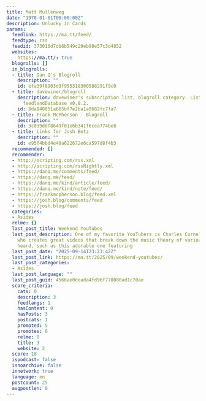 ```yaml
---
title: Matt Mullenweg
date: "1970-01-01T00:00:00Z"
description: Unlucky in Cards
params:
  feedlink: https://ma.tt/feed/
  feedtype: rss
  feedid: 373010d7db6b549c29eb98e57c3d4852
  websites:
    https://ma.tt/: true
  blogrolls: []
  in_blogrolls:
  - title: Dan Q's Blogroll
    description: ""
    id: efa39f8903d9f955318300588291f9c0
  - title: davewiner/blogroll
    description: davewiner's subscription list, blogroll category. List created by
      feedlandDatabase v0.8.2.
    id: 8da940851a665bf7e2ba1a0682fc7fa7
  - title: Frank McPherson - Blogroll
    description: ""
    id: 3c039ddf8649f01e6b341f6cea774be8
  - title: Links for Josh Betz
    description: ""
    id: e95f4bbd4e48a622672e6ca597d8f4b3
  recommended: []
  recommender:
  - http://scripting.com/rss.xml
  - http://scripting.com/rssNightly.xml
  - https://danq.me/comments/feed/
  - https://danq.me/feed/
  - https://danq.me/kind/article/feed/
  - https://danq.me/kind/note/feed/
  - https://frankmcpherson.blog/feed.xml
  - https://josh.blog/comments/feed
  - https://josh.blog/feed
  categories:
  - Asides
  relme: {}
  last_post_title: Weekend YouTubes
  last_post_description: One of my favorite YouTubers is Charles Cornell (WordPress-powered!),
    who creates great videos that break down the music theory of various things you’ve
    heard, such as this adorable one featuring
  last_post_date: "2025-09-14T23:23:42Z"
  last_post_link: https://ma.tt/2025/09/weekend-youtubes/
  last_post_categories:
  - Asides
  last_post_language: ""
  last_post_guid: 4566ae0deada4fd96f770080ad1c70ae
  score_criteria:
    cats: 0
    description: 3
    feedlangs: 1
    hasContent: 0
    hasPosts: 3
    postcats: 1
    promoted: 5
    promotes: 0
    relme: 0
    title: 3
    website: 2
  score: 18
  ispodcast: false
  isnoarchive: false
  innetwork: true
  language: en
  postcount: 25
  avgpostlen: 0
---
```

